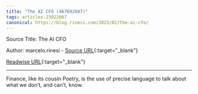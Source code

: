 ```yaml
---
title: "The AI CFO (467692687)"
tags: articles-23922667
canonical: https://blog.rinesi.com/2023/02/the-ai-cfo/
---
```


Source Title: The AI CFO

Author: marcelo.rinesi - [Source URL](https://blog.rinesi.com/2023/02/the-ai-cfo/){:target="_blank"}

[Readwise URL](https://readwise.io/open/467692687){:target="_blank"}

---

Finance, like its cousin Poetry, is the use of precise language to talk about what we don’t, and can’t, know.
